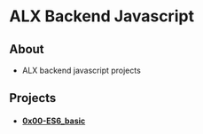 # ALX Backend Javascript

## About
- ALX backend javascript projects

## Projects
- #### [0x00-ES6_basic](0x00-ES6_basic)
